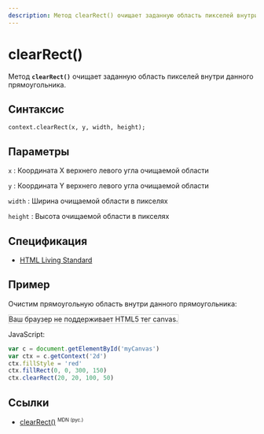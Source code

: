 ```yaml
---
description: Метод clearRect() очищает заданную область пикселей внутри данного прямоугольника
---
```


# clearRect()

Метод **`clearRect()`** очищает заданную область пикселей внутри данного прямоугольника.

## Синтаксис

```
context.clearRect(x, y, width, height);
```

## Параметры

`x`
: Координата X верхнего левого угла очищаемой области

`y`
: Координата Y верхнего левого угла очищаемой области

`width`
: Ширина очищаемой области в пикселях

`height`
: Высота очищаемой области в пикселях

## Спецификация

- [HTML Living Standard](https://html.spec.whatwg.org/multipage/canvas.html#dom-context-2d-clearrect)

## Пример

Очистим прямоугольную область внутри данного прямоугольника:

<canvas id="myCanvas" width="300" height="150" style="border:1px solid #d3d3d3;background:#ffffff;">
Ваш браузер не поддерживает HTML5 тег canvas.
</canvas>
<script>
var c=document.getElementById("myCanvas");
var canvOK=1;
try {c.getContext("2d");}
catch (er) {canvOK=0;}
if (canvOK==1){
var ctx=c.getContext("2d");
ctx.fillStyle="red";
ctx.fillRect(0,0,300,150);
ctx.clearRect(20,20,100,50);}
</script>

JavaScript:

```js
var c = document.getElementById('myCanvas')
var ctx = c.getContext('2d')
ctx.fillStyle = 'red'
ctx.fillRect(0, 0, 300, 150)
ctx.clearRect(20, 20, 100, 50)
```

## Ссылки

- [clearRect()](https://developer.mozilla.org/ru/docs/Web/API/CanvasRenderingContext2D/clearRect) <sup><small>MDN (рус.)</small></sup>
